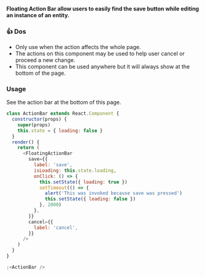 #### Floating Action Bar allow users to easily find the save button while editing an instance of an entity.

### 👍 Dos

- Only use when the action affects the whole page.
- The actions on this component may be used to help user cancel or proceed a new change.
- This component can be used anywhere but it will always show at the bottom of the page.

### Usage

See the action bar at the bottom of this page.

```js
class ActionBar extends React.Component {
  constructor(props) {
    super(props)
    this.state = { loading: false }
  }
  render() {
    return (
      <FloatingActionBar
        save={{
          label: 'save',
          isLoading: this.state.loading,
          onClick: () => {
            this.setState({ loading: true })
            setTimeout(() => {
              alert('This was invoked because save was pressed')
              this.setState({ loading: false })
            }, 2000)
          },
        }}
        cancel={{
          label: 'cancel',
        }}
      />
    )
  }
}

;<ActionBar />
```
